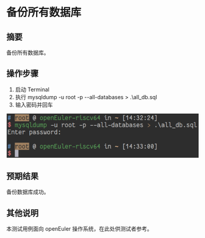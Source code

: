 # 备份所有数据库

## 摘要

备份所有数据库。

## 操作步骤

1. 启动 Terminal
2. 执行 mysqldump -u root -p --all-databases > .\all_db.sql
3. 输入密码并回车

![备份所有数据库](./img/备份所有数据库.png)

## 预期结果

备份数据库成功。

## 其他说明

本测试用例面向 openEuler 操作系统，在此处供测试者参考。
